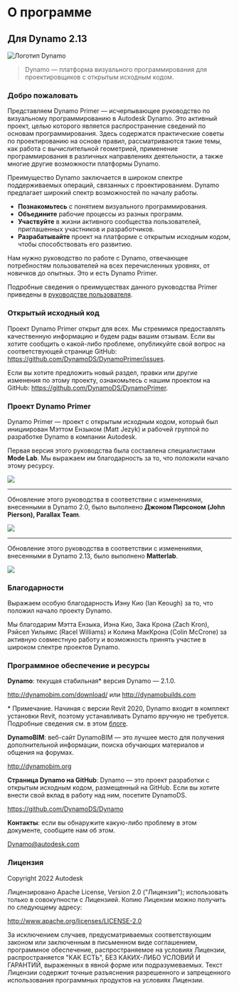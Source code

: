 # О программе

## Для Dynamo 2.13

![Логотип Dynamo](images/dynamo\_logo\_dark-trim.jpg)

> Dynamo — платформа визуального программирования для проектировщиков с открытым исходным кодом.

### Добро пожаловать

Представляем Dynamo Primer — исчерпывающее руководство по визуальному программированию в Autodesk Dynamo. Это активный проект, целью которого является распространение сведений по основам программирования. Здесь содержатся практические советы по проектированию на основе правил, рассматриваются такие темы, как работа с вычислительной геометрией, применение программирования в различных направлениях деятельности, а также многие другие возможности платформы Dynamo.

Преимущество Dynamo заключается в широком спектре поддерживаемых операций, связанных с проектированием. Dynamo предлагает широкий спектр возможностей по началу работы.

* **Познакомьтесь** с понятием визуального программирования.
* **Объедините** рабочие процессы из разных программ.
* **Участвуйте** в жизни активного сообщества пользователей, приглашенных участников и разработчиков.
* **Разрабатывайте** проект на платформе с открытым исходным кодом, чтобы способствовать его развитию.

Нам нужно руководство по работе с Dynamo, отвечающее потребностям пользователей на всех перечисленных уровнях, от новичков до опытных. Это и есть Dynamo Primer.

Подробные сведения о преимуществах данного руководства Primer приведены в [руководстве пользователя](1\_introduction/2-primer-user-guide-dynamo-community-and-platform.md).

### Открытый исходный код

Проект Dynamo Primer открыт для всех. Мы стремимся предоставлять качественную информацию и будем рады вашим отзывам. Если вы хотите сообщить о какой-либо проблеме, опубликуйте свой вопрос на соответствующей странице GitHub: https://github.com/DynamoDS/DynamoPrimer/issues.

Если вы хотите предложить новый раздел, правки или другие изменения по этому проекту, ознакомьтесь с нашим проектом на GitHub: https://github.com/DynamoDS/DynamoPrimer.

### Проект Dynamo Primer

Dynamo Primer — проект с открытым исходным кодом, который был инициирован Мэттом Ензыком (Matt Jezyk) и рабочей группой по разработке Dynamo в компании Autodesk.

Первая версия этого руководства была составлена специалистами **Mode Lab**. Мы выражаем им благодарность за то, что положили начало этому ресурсу.

![](images/MODELAB\_Logo.png)

***

Обновление этого руководства в соответствии с изменениями, внесенными в Dynamo 2.0, было выполнено **Джоном Пирсоном (John Pierson), Parallax Team**.

![](images/PRLX\_Logo.jpg)

***

Обновление этого руководства в соответствии с изменениями, внесенными в Dynamo 2.13, было выполнено **Matterlab**.

![](<images/matterlab\_final-07.jpg>)

### Благодарности

Выражаем особую благодарность Иэну Кио (Ian Keough) за то, что положил начало проекту Dynamo.

Мы благодарим Мэтта Ензыка, Иэна Кио, Зака Крона (Zach Kron), Рэйсел Уильямс (Racel Williams) и Колина МакКрона (Colin McCrone) за активную совместную работу и возможность принять участие в широком спектре проектов Dynamo.

### Программное обеспечение и ресурсы

**Dynamo**: текущая стабильная\* версия Dynamo — 2.1.0.

http://dynamobim.com/download/ или http://dynamobuilds.com

\* Примечание. Начиная с версии Revit 2020, Dynamo входит в комплект установки Revit, поэтому устанавливать Dynamo вручную не требуется. Подробные сведения см. в этом [блоге](https://dynamobim.org/dynamo-core-2-1-release/).

**DynamoBIM**: веб-сайт DynamoBIM — это лучшее место для получения дополнительной информации, поиска обучающих материалов и общения на форумах.

http://dynamobim.org

**Страница Dynamo на GitHub**: Dynamo — это проект разработки с открытым исходным кодом, размещенный на GitHub. Если вы хотите внести свой вклад в работу над ним, посетите DynamoDS.

https://github.com/DynamoDS/Dynamo

**Контакты**: если вы обнаружите какую-либо проблему в этом документе, сообщите нам об этом.

Dynamo@autodesk.com

### Лицензия

Copyright 2022 Autodesk

Лицензировано Apache License, Version 2.0 ("Лицензия"); использовать только в совокупности с Лицензией. Копию Лицензии можно получить по следующему адресу:

http://www.apache.org/licenses/LICENSE-2.0

За исключением случаев, предусматриваемых соответствующим законом или заключенным в письменном виде соглашением, программное обеспечение, распространяемое на условиях Лицензии, распространяется "КАК ЕСТЬ", БЕЗ КАКИХ-ЛИБО УСЛОВИЙ И ГАРАНТИЙ, выраженных в явной форме или подразумеваемых. Текст Лицензии содержит точные разъяснения разрешенного и запрещенного использования программных продуктов на условиях Лицензии.

